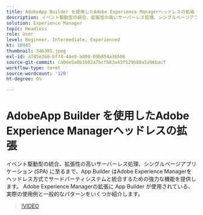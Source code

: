 ```yaml
---
title: AdobeApp Builder を使用したAdobe Experience Managerヘッドレスの拡張
description: イベント駆動型の統合、拡張性の高いサーバーレス処理、シングルページアプリケーション (SPA) に至るまで、App Builder はAdobe Experience Managerをヘッドレス方式でサードパーティシステムと統合するための強力な機能を提供します。 Adobe Experience Managerの拡張に App Builder が使用されている、実際の使用例と一般的なパターンをいくつか紹介します。
solution: Experience Manager
topic: Headless
role: User
level: Beginner, Intermediate, Experienced
kt: 10945
thumbnail: 346385.jpeg
exl-id: a745e260-bf74-44e9-a809-09b854a36506
source-git-commit: ca06e5a8b1602a7bcfb83a43f529680a5a96bacf
workflow-type: tm+mt
source-wordcount: '120'
ht-degree: 0%

---
```


# AdobeApp Builder を使用したAdobe Experience Managerヘッドレスの拡張

イベント駆動型の統合、拡張性の高いサーバーレス処理、シングルページアプリケーション (SPA) に至るまで、App Builder はAdobe Experience Managerをヘッドレス方式でサードパーティシステムと統合するための強力な機能を提供します。 Adobe Experience Managerの拡張に App Builder が使用されている、実際の使用例と一般的なパターンをいくつか紹介します。

>[!VIDEO](https://video.tv.adobe.com/v/346385/?quality=12&learn=on)
